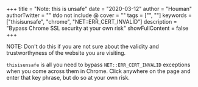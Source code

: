 +++
title = "Note: this is unsafe"
date = "2020-03-12"
author = "Houman"
authorTwitter = "" #do not include @
cover = ""
tags = ["", ""]
keywords = ["thisisunsafe", "chrome", "NET::ERR_CERT_INVALID"]
description = "Bypass Chrome SSL security at your own risk"
showFullContent = false
+++

NOTE: Don't do this if you are not sure about the validity and trustworthyness of the website you are visiting.

`thisisunsafe` is all you need to bypass `NET::ERR_CERT_INVALID` exceptions when you come across them in Chrome. Click anywhere on the page and enter that key phrase, but do so at your own risk.
